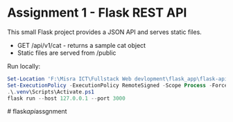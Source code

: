 # Assignment 1 - Flask REST API

This small Flask project provides a JSON API and serves static files.

- GET /api/v1/cat - returns a sample cat object
- Static files are served from /public

Run locally:

```powershell
Set-Location 'F:\Misra ICT\Fullstack Web devlopment\flask_app\flask-api-assignment'
Set-ExecutionPolicy -ExecutionPolicy RemoteSigned -Scope Process -Force
.\.venv\Scripts\Activate.ps1
flask run --host 127.0.0.1 --port 3000
```
#   f l a s k _ a p i _ a s s g n m e n t  
 